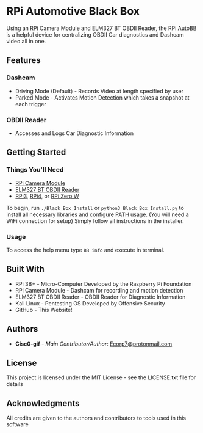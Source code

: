 # RPi Automotive Black Box

Using an RPi Camera Module and ELM327 BT OBDII Reader, the RPi AutoBB is a helpful device for centralizing OBDII Car diagnostics and Dashcam video all in one.

## Features

### Dashcam
* Driving Mode (Default) - Records Video at length specified by user
* Parked Mode - Activates Motion Detection which takes a snapshot at each trigger

### OBDII Reader
* Accesses and Logs Car Diagnostic Information

## Getting Started

### Things You'll Need

* [RPi Camera Module](<https://www.amazon.com/dp/B07QNSJ32M/ref=cm_sw_r_cp_api_i_ukwzEbFKVCS40>)
* [ELM327 BT OBDII Reader](<https://www.amazon.com/dp/B074DWH8JR/ref=cm_sw_r_cp_api_i_8iuzEb95CGZB7>)
* [RPi3](<https://www.adafruit.com/product/3055>), [RPi4](<https://www.adafruit.com/product/4296>), or [RPi Zero W](<https://www.adafruit.com/product/3400>)

To begin, run ``` ./Black_Box_Install ``` or ``` python3 Black_Box_Install.py ``` to install all necessary libraries and configure PATH usage. (You will need a WiFi connection for setup)
Simply follow all instructions in the installer.

### Usage

To access the help menu type ``` BB info ``` and execute in terminal. 


## Built With

* RPi 3B+ - Micro-Computer Developed by the Raspberry Pi Foundation
* RPi Camera Module - Dashcam for recording and motion detection
* ELM327 BT OBDII Reader - OBDII Reader for Diagnostic Information
* Kali Linux - Pentesting OS Developed by Offensive Security
* GitHub - This Website!

## Authors

* **Cisc0-gif** - *Main Contributor/Author*: Ecorp7@protonmail.com

## License

This project is licensed under the MIT License - see the LICENSE.txt file for details


## Acknowledgments

All credits are given to the authors and contributors to tools used in this software
